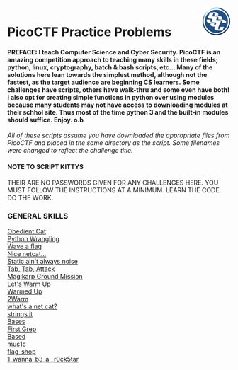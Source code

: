 <img align="right" src="https://github.com/0m3g4b1u3/pico-ctf/blob/30c417590719596865c6d2bda53fe3bbef4f12c6/sscLogo200.png" width=64>

# PicoCTF Practice Problems<br>
#### **PREFACE:** I teach Computer Science and Cyber Security. PicoCTF is an amazing competition approach to teaching many skills in these fields; python, linux, cryptography, batch & bash scripts, etc... Many of the solutions here lean towards the simplest method, although not the fastest, as the target audience are beginning CS learners. Some challenges have scripts, others have walk-thru and some even have both! I also opt for creating simple functions in python over using modules because many students may not have access to downloading modules at their schhol site. Thus most of the time python 3 and the built-in modules should suffice. Enjoy. o.b

*All of these scripts assume you have downloaded the appropriate files from PicoCTF and placed in the same directory as the script. Some filenames were changed to reflect the challenge title.*
#### NOTE TO SCRIPT KITTYS
THEIR ARE NO PASSWORDS GIVEN FOR ANY CHALLENGES HERE. YOU MUST FOLLOW THE INSTRUCTIONS AT A MINIMUM. LEARN THE CODE. DO THE WORK.<br>

### GENERAL SKILLS<br>
[Obedient Cat](https://github.com/0m3g4b1u3/pico-ctf/blob/c6d5a72ba0a53da65de65ec98841b6a42150bc0d/picoCTF_GS_ObedientCat.py)<br>
[Python Wrangling](https://github.com/0m3g4b1u3/pico-ctf/blob/ffc42494ddac6bc7f9c9871502700406658f46ae/picoCTF_GS_PythonWrangling.md)<br>
[Wave a flag](https://github.com/0m3g4b1u3/pico-ctf/blob/ffc42494ddac6bc7f9c9871502700406658f46ae/picoCTF_GS_WaveAFlag.md)<br>
[Nice netcat...]()<br>
[Static ain't always noise]()<br>
[Tab, Tab, Attack]()<br>
[Magikarp Ground Mission]()<br>
[Let's Warm Up]()<br>
[Warmed Up]()<br>
[2Warm]()<br>
[what's a net cat?]()<br>
[strings it]()<br>
[Bases]()<br>
[First Grep]()<br>
[Based]()<br>
[mus1c]()<br>
[flag_shop]()<br>
[1_wanna_b3_a _r0ck5tar]()<br>

